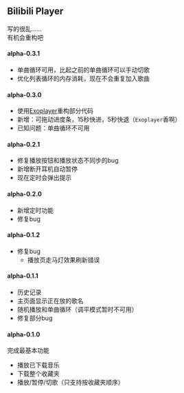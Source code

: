 ## Bilibili Player
写的很乱……  
有机会重构吧  

#### alpha-0.3.1
* 单曲循环可用，比起之前的单曲循环可以手动切歌
* 优化列表循环的内存消耗，现在不会重复加入歌曲

#### alpha-0.3.0
* 使用[Exoplayer](https://github.com/google/ExoPlayer)重构部分代码
* 新增：可拖动进度条，15秒快进，5秒快退（`Exoplayer`香啊）
* 已知问题：单曲循环不可用

#### alpha-0.2.1
* 修复播放按钮和播放状态不同步的bug
* 新增断开耳机自动暂停
* 现在定时会弹出提示

#### alpha-0.2.0
* 新增定时功能
* 修复bug

#### alpha-0.1.2
* 修复bug
  * 播放页走马灯效果刷新错误

#### alpha-0.1.1
* 历史记录  
* 主页面显示正在放的歌名  
* 随机播放和单曲循环（调平模式暂时不可用） 
* 修复部分bug  

#### alpha-0.1.0
完成最基本功能  
* 播放已下载音乐  
* 下载整个收藏夹  
* 播放/暂停/切歌（只支持按收藏夹顺序） 